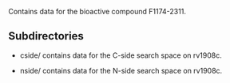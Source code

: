 Contains data for the bioactive compound F1174-2311.

## Subdirectories

- cside/ contains data for the C-side search space on rv1908c.

- nside/ contains data for the N-side search space on rv1908c.

